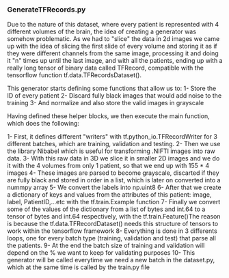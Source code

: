 ### GenerateTFRecords.py
Due to the nature of this dataset, where every patient is represented with 4 different volumes of the brain, the idea of creating a generator was somehow problematic. As we had to "slice" the data in 2d images we came up with the idea of slicing the first slide of every volume and storing it as if they were different channels from the same image, processing it and doing it "n" times up until the last image, and with all the patients, ending up with a really long tensor of binary data called TFRecord, compatible with the tensorflow function tf.data.TFRecordsDataset(). 

This generator starts defining some functions that allow us to:
1- Store the ID of every patient
2- Discard fully black images that would add noise to the training
3- And normalize and also store the valid images in grayscale

Having defined these helper blocks, we then execute the main function, which does the following:

1- First, it defines different "writers" with tf.python_io.TFRecordWriter for 3 different batches, which are training, validation and testing.
2- Then we use the library Nibabel which is useful for transforming .NIFTI images into raw data.
3- With this raw data in 3D we slice it in smaller 2D images and we do it with the 4 volumes from only 1 patient, so that we end up with 155 * 4 images
4- These images are parsed to become grayscale, discarted if they are fully black and stored in order in a list, which is later on converted into a nummpy array
5- We convert the labels into np.uint8
6- After that we create a dictionary of keys and values from the attributes of this patient: image, label, PatientID,...etc with the tf.train.Example function
7- Finally we convert some of the values of the dictionary from a list of bytes and int.64 to a tensor of bytes and int.64 respectively, with the tf.train.Feature()The reason is because the tf.data.TFRecordDataset() needs this structure of tensors to work within the tensorflow framework
8- Everything is done in 3 differents loops, one for every batch type (training, validation and test) that parse all the patients.
9- At the end the batch size of training and validation will depend on the % we want to keep for validating purposes
10- This generator will be called everytime we need a new batch in the dataset.py, which at the same time is called by the train.py file